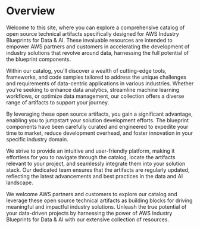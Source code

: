 # Overview


Welcome to this site, where you can explore a comprehensive catalog of open source technical artifacts specifically designed for AWS Industry Blueprints for Data & AI. These invaluable resources are intended to empower AWS partners and customers in accelerating the development of industry solutions that revolve around data, harnessing the full potential of the blueprint components.

Within our catalog, you'll discover a wealth of cutting-edge tools, frameworks, and code samples tailored to address the unique challenges and requirements of data-centric applications in various industries. Whether you're seeking to enhance data analytics, streamline machine learning workflows, or optimize data management, our collection offers a diverse range of artifacts to support your journey.

By leveraging these open source artifacts, you gain a significant advantage, enabling you to jumpstart your solution development efforts. The blueprint components have been carefully curated and engineered to expedite your time to market, reduce development overhead, and foster innovation in your specific industry domain.

We strive to provide an intuitive and user-friendly platform, making it effortless for you to navigate through the catalog, locate the artifacts relevant to your project, and seamlessly integrate them into your solution stack. Our dedicated team ensures that the artifacts are regularly updated, reflecting the latest advancements and best practices in the data and AI landscape.

We welcome AWS partners and customers to explore our catalog and leverage these open source technical artifacts as building blocks for driving meaningful and impactful industry solutions. Unleash the true potential of your data-driven projects by harnessing the power of AWS Industry Blueprints for Data & AI with our extensive collection of resources.






